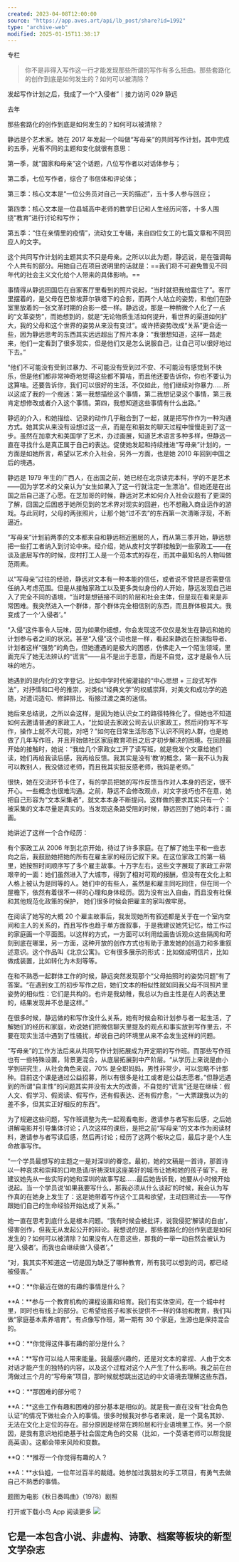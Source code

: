 ```yaml
---
created: 2023-04-08T12:00:00
source: "https://app.aves.art/api/lb_post/share?id=1992"
type: "archive-web"
modified: 2025-01-15T11:38:17
---
```


专栏

> 你不是非得入写作这一行才能发现那些所谓的写作有多么扭曲。那些套路化的创作到底是如何发生的？如何可以被清除？

发起写作计划之后，我成了一个“入侵者”｜接力访问 029 静远

去年

那些套路化的创作到底是如何发生的？如何可以被清除？

静远是个艺术家。她在 2017 年发起一个叫做“写母亲”的共同写作计划，其中完成的五季，光看不同的主题和变化就很有意思：

第一季，就“国家和母亲”这个话题，八位写作者以对话体参与；

第二季，七位写作者，综合了书信体和评论体；

第三季：核心文本是“一位公务员对自己一天的描述”，五十多人参与回应；

第四季：核心文本是一位县城高中老师的教学日记和人生经历问答，十多人围绕“教育”进行讨论和写作；

第五季：“住在亲情里的疫情”，流动女工专辑，来自四位女工的七篇文章和不同回应人的文字。

这个共同写作计划的主题其实不只是母亲。之所以以此为题，静远说，是在强调每个人共有的部分。用她自己在项目说明里的话就是：==我们将不可避免瞥见不同年代的社会主义文化给个人带来的具体影响。==

事情得从静远回国后在自家客厅里看到的照片说起，“当时就把我给震住了”。客厅里摆着的，是父母在巴黎埃菲尔铁塔下的合影，而两个人站立的姿势，和他们在卧室里放着的一张文革时期的合影一模一样。静远说，那是一种稍微个人化了一点的“文革姿势”，而她想到的，就是“无论物质生活如何提升，看世界的渠道如何扩大，我的父母和这个世界的姿势从来没有变过”。或许把姿势改成“关系”更合适一些，因为静远思考的东西其实远远超出了照片本身：“我很想知道，这样一路走来，他们一定看到了很多现实，但是他们又是怎么说服自己，让自己可以很好地过下去。”

“他们不可能没有受到过暴力、不可能没有受到过不安、不可能没有感觉到不快乐，但是他们都非常神奇地觉得这些都不算啥，而且他还要告诉你，你也不要认为这算啥。还要告诉你，我们可以很好的生活。不仅如此，他们继续对你暴力……所以这成了我的一个痴迷：第一我想描绘这个事情，第二我想记录这个事情，第三我肯定想修改或者介入这个事情。第四，我想知道这些事情有什么出路。”

静远的介入，和她描绘、记录的动作几乎融合到了一起，就是把写作作为一种沟通方式。她其实从来没有设想过这一点，而是在和朋友的聊天过程中慢慢走到了这一步。虽然在加拿大和美国学了艺术，办过画展，知道艺术语言多种多样，但静远一直在寻找什么是真正属于自己的表达。促使她发起和持续推进“写母亲”计划的，一方面是如她所言，希望以艺术介入社会，另外一方面，也是她 2010 年回到中国之后的境遇。

静远是 1979 年生的广西人，在出国之前，她已经在北京读完本科，学的不是艺术——因为学艺术的父亲认为“女生如果入了这一行就注定一生漂泊”。但她还是在出国之后自己遂了心愿。在芝加哥的时候，静远对艺术如何介入社会议题有了更深的了解，回国之后困惑于她所见到的艺术界对现实的回避，也不想融入商业运作的游戏。与此同时，父母的两张照片，让那个她“过不去”的东西第一次清晰浮现，不断逼近。

“写母亲”计划前两季的文本都来自和静远相近圈层的人，而从第三季开始，静远想把一些打工者纳入到讨论中来。经介绍，她从皮村文学群接触到一些家政工——在谈及底层写作的时候，皮村打工人是一个范本式的存在，而其中最知名的人物叫做范雨素。

以“写母亲”过往的经验，静远对文本有一种本能的信任，或者说不曾把是否需要信任纳入考虑范围。但是从接触家政工以及更多类似身份的人开始，静远发现自己进入了完全不同的语境，“当时是想链接不同的阶层和社会主体，但是现在看来是非常困难。我突然进入一个群体，那个群体完全相信别的东西，而且群体极其大。我变成了一个‘入侵者’。”

“入侵”这件事令人玩味，因为如果你细想，你会发现这不仅仅是发生在静远和她的计划参与者之间的状况。甚至“入侵”这个词也是一样，看起来静远在扮演指导者、计划者这样“强势”的角色，但她遭遇的是极大的困惑，仿佛走入一个陌生领域，里面充斥了她无法辨认的“谎言”——且不是出于恶意，而是不自觉，这才是最令人玩味的地方。

她遇到的是内化的文字登记。比如中学时代被灌输的“中心思想 + 三段式写作法”，对抒情和口号的推崇，对类似“经典文学”的权威崇拜，对美文和成功学的追随，对遣词造句、修辞排比、衔接过渡之类的迷信。

她后来总结说，之所以会这样，是因为她认识女工的路径特殊化了。但她也不知道如何去邀请普通的家政工人，“比如说去家政公司去认识家政工，然后问你写不写作，操作上就不大可能，对吧？”如何在日常生活形态下认识不同的人群，也是她做了几年写作班，并且开始做社区家庭教育项目之后才初步解决的困境。在回顾最开始的接触时，她说：“我给几个家政女工开了读写班，就是我发个文章给她们读，她们再给我读后感，我再给反馈。我其实是没有‘教’的概念，第一我不认为我可以教别人，我没做过老师，而且我其实挺反感老师，我妈是老师。”

很快，她在交流环节卡住了，有的学员把她的写作反馈当作对人本身的否定，很不开心。一些概念也很难沟通。之前，静远不会修改观点，对文字技巧也不在意，她把自己形容为“文本采集者”，就文本本身不断提问。这样做的要求其实只有一个：被采集的文本尽量是真实的。当发现这条路受阻的时候，静远回到了她的本行：画画。

她讲述了这样一个合作经历：

有个家政工从 2006 年到北京开始，待过了许多家庭。在了解了她生平和一些志向之后，我鼓励她把她的所有在雇主家的经历记叙下来。在这位家政工的第一稿里，她按照时间顺序写了多个雇主故事。十万字左右。这些文字展现了家政工非常艰辛的一面：她们虽然进入了大城市，得到了相对可观的报酬，但没有在文化上和人格上被认为是同等的人。她们中的有些人，虽然是和雇主同吃同住，但在同一个屋檐下，依然有着很不一样的心理和身体经历。因为没有出入自由，而且没有社保和其他规范化政策的保护， 她们很多时候会把雇主的家叫做牢房。

在阅读了她写的大概 20 个雇主故事后，我发现她所有叙述都是关于在一个室内空间和主人的关系的，而且写作也趋于单方面叙事，于是我建议她凭记忆，给工作过的家庭画一个平面图。以这样的方式，一方面可以利用绘画告诉观众这些隔阂和苛刻到底在哪里，另一方面，这种开放的创作方式也有助于激发她的创造力和多重叙述意识。这个作品叫《北京公寓》。它有很多展示的形式：比如做成明信片，比如做成装置，比如转化为木刻等等。

在和不熟悉一起群体工作的时候，静远突然发现那个“父母拍照时的姿势问题”有了答案。“在遇到女工的初步写作之后，她们文本的相似性就如同我父母不同照片里姿势的相似性：它们是共构的。也许是我幼稚，我总以为自主性是在人的表达里的，结果发现并不总是这样。”

在很多时候，静远做的和写作没什么关系，她有时候会和计划参与者一起生活，了解她们的经历和家庭，劝说她们把微信聊天里提及的观点和事实放到写作里去，不要在现实生活中遇到了性骚扰，却说自己的环境里从来不会发生这样的问题。

“写母亲”的工作方法后来从共同写作计划拓展成为开定期的写作班。而那些写作班也有一些特殊设置，背景更混合，从底层拓展到中产阶层。“从学历上来说是由小学到研究生，从社会角色来说，70% 是全职妈妈，男性非常少，可以忽略不计那种。目前这个课是通过公益招募，所以有很多是社工或者是公益志愿者。”但静远遇到的所谓“自主性”的问题其实并没有太大的改善，不自觉的“谎言”还是在继续：假人文、假学习、假阅读、假写作，还有假表达、还有假疗愈，“一大票跟我以为的差不多，但其实正好相反的东西”。

为了规避这些问题，写作班调整为先一起观看电影，邀请参与者写影后感，之后她讲解电影并引导集体讨论；八次这样的课后，是把之前“写母亲”的文本作为阅读材料，邀请参与者写读后感，然后再讨论；经历了这两个板块之后，最后才是个人生命故事写作。

“一个学员最想写的主题之一是对深圳的眷恋。最初，她的文稿是一首诗，那首诗以一种哀求和崇拜的口吻恳请/祈祷深圳这座美好的城市让她和她的孩子留下。我建议她先从一些实际的她和深圳的故事写起……最后她告诉我，她要从小时候开始说起。当一个学员说‘如果我要写什么，那我必须从什么谈起’的时候，我会认为写作真的在她身上发生了：这是她带着写作这个工具和欲望，主动回溯过去——写作跟她们自己的生命经验开始达成了关系。”

她一直在思考到底什么是根本问题。“我有时候会被批评，说我侵犯‘解读的自由’，侵害创作，但我无从发起公开的辩论。我想说的是，那些套路化的创作到底是如何发生的？如何可以被清除？如果没有人在意这些，那我的一举一动自然会被认为是‘入侵者’。而我也会继续做‘入侵者’。”

“对，我其实不知道这一切是因为缺乏了哪种教育，所有我可以想到的词，都已经被侵害。”

**Q：**你最近在做的有趣的事情是什么？

**A：**参与一个教育机构的课程设置和培育。我们有实体空间，在一个城中村里，同时也有线上的部分。它希望给孩子和家长提供不一样的体验和教育，我们叫做“家庭基本素养培育”。有点像写作班，第一期有 30 个家庭，生源也是保持混合的。

**Q：**你觉得这件事有趣的部分是什么？

**A：**写作可以给人带来能量。我最感兴趣的，还是对文本的拿捏、人由于文本对话才能产生的独特的内容，以及这个过程对这个人产生了什么影响。我之前在台湾做过三个月的“写母亲”项目，那时候就想跳出这边的中文语境去理解这些东西。

**Q：**那困难的部分呢？

**A：**这些工作有趣和困难的部分基本是相似的。就是我一直在没有“社会角色认证”的情况下做社会介入的事情。很多时候我对参与者来说，是一个莫名其妙、无法在文化上定位的存在。部分原因是经常在跨阶层和行业语境里工作。另一个原因，是我有意识地拒绝基于社会固定角色的交易（比如，一个英语老师可以帮我提高英语）。这都会带来风险和变数。

**Q：**推荐一个你觉得有趣的人？

**A：**水仙姐，一位年过百半的裁缝。她参加过我朋友的手工项目，有勇气去做自己不熟悉的事情。

题图为电影《秋日奏鸣曲》（1978）剧照

打开或下载小鸟 App 阅读更多 ![](https://littlebird-cos-1304137331.cos.ap-shanghai.myqcloud.com/common/img/logo_black.png)

## 它是一本包含小说、非虚构、诗歌、档案等板块的新型文学杂志
